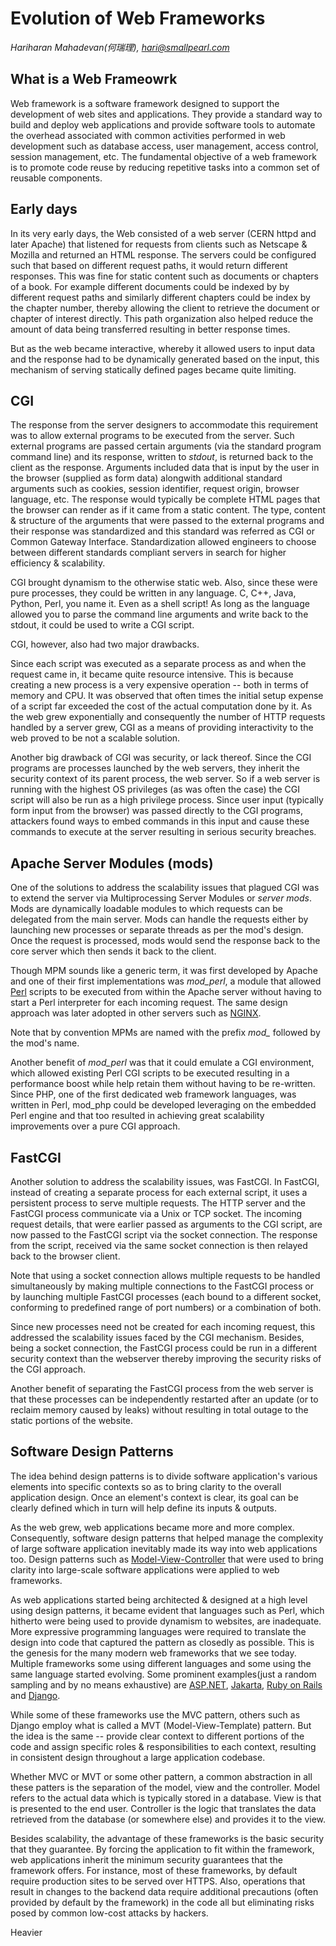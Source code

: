 # Evolution of Web Frameworks
<cite>Hariharan Mahadevan(何瑞理), hari@smallpearl.com</cite>

## What is a Web Frameowrk
Web framework is a software framework designed to support the development of web sites and applications. They provide a standard way to build and deploy web applications and provide software tools to automate the overhead associated with common activities performed in web development such as database access, user management, access control, session management, etc. The fundamental objective of a web framework is to promote code reuse by reducing repetitive tasks into a common set of reusable components.

## Early days
In its very early days, the Web consisted of a web server (CERN httpd and later Apache) that listened for requests from clients such as Netscape & Mozilla and returned an HTML response. The servers could be configured such that based on different request paths, it would return different responses. This was fine for static content such as documents or chapters of a book. For example different documents could be indexed by by different request paths and similarly different chapters could be index by the chapter number, thereby allowing the client to retrieve the document or chapter of interest directly. This path organization also helped reduce the amount of data being transferred resulting in better response times.

But as the web became interactive, whereby it allowed users to input data and the response had to be dynamically generated based on the input, this mechanism of serving statically defined pages became quite limiting.

## CGI
The response from the server designers to accommodate this requirement was to allow external programs to be executed from the server. Such external programs are passed certain arguments (via the standard program command line) and its response, written to <i>stdout</i>, is returned back to the client as the response. Arguments included data that is input by the user in the browser (supplied as form data) alongwith additional standard arguments such as cookies, session identifier, request origin, browser language, etc. The response would typically be complete HTML pages that the browser can render as if it came from a static content. The type, content & structure of the arguments that were passed to the external programs and their response was standardized and this standard was referred as CGI or Common Gateway Interface. Standardization allowed engineers to choose between different standards compliant servers in search for higher efficiency & scalability.

CGI brought dynamism to the otherwise static web. Also, since these were pure processes, they could be written in any language. C, C++, Java, Python, Perl, you name it. Even as a shell script! As long as the language allowed you to parse the command line arguments and write back to the stdout, it could be used to write a CGI script.

CGI, however, also had two major drawbacks.

Since each script was executed as a separate process as and when the request came in, it became quite resource intensive. This is because creating a new process is a very expensive operation -- both in terms of memory and CPU. It was observed that often times the initial setup expense of a script far exceeded the cost of the actual computation done by it. As the web grew exponentially and consequently the number of HTTP requests handled by a server grew, CGI as a means of providing interactivity to the web proved to be not a scalable solution.

Another big drawback of CGI was security, or lack thereof. Since the CGI programs are processes launched by the web servers, they inherit the security context of its parent process, the web server. So if a web server is running with the highest OS privileges (as was often the case) the CGI script will also be run as a high privilege process. Since user input (typically form input from the browser) was passed directly to the CGI programs, attackers found ways to embed commands in this input and cause these commands to execute at the server resulting in serious security breaches.

## Apache Server Modules (mods)
One of the solutions to address the scalability issues that plagued CGI was to extend the server via Multiprocessing Server Modules or <i>server mods</i>. Mods are dynamically loadable modules to which requests can be delegated from the main server. Mods can handle the requests either by launching new processes or separate threads as per the mod's design. Once the request is processed, mods would send the response back to the core server which then sends it back to the client.

Though MPM sounds like a generic term, it was first developed by Apache and one of their first implementations was <i>mod_perl</i>, a module that allowed [Perl](https://www.perl.org/) scripts to be executed from within the Apache server without having to start a Perl interpreter for each incoming request. The same design approach was later adopted in other servers such as [NGINX](https://www.nginx.com/).

Note that by convention MPMs are named with the prefix <i>mod_</i> followed by the mod's name.

Another benefit of <i>mod_perl</i> was that it could emulate a CGI environment, which allowed existing Perl CGI scripts to be executed resulting in a performance boost while help retain them without having to be re-written. Since PHP, one of the first dedicated web framework languages, was written in Perl, mod_php could be developed leveraging on the embedded Perl engine and that too resulted in achieving great scalability improvements over a pure CGI approach.

## FastCGI
Another solution to address the scalability issues, was FastCGI. In FastCGI, instead of creating a separate process for each external script, it uses a persistent process to serve multiple requests. The HTTP server and the FastCGI process communicate via a Unix or TCP socket. The incoming request details, that were earlier passed as arguments to the CGI script, are now passed to the FastCGI script via the socket connection. The response from the script, received via the same socket connection is then relayed back to the browser client.

Note that using a socket connection allows multiple requests to be handled simultaneously by making multiple connections to the FastCGI process or by launching multiple FastCGI processes (each bound to a different socket, conforming to predefined range of port numbers) or a combination of both.

Since new processes need not be created for each incoming request, this addressed the scalability issues faced by the CGI mechanism. Besides, being a socket connection, the FastCGI process could be run in a different security context than the webserver thereby improving the security risks of the CGI approach.

Another benefit of separating the FastCGI process from the web server is that these processes can be independently restarted after an update (or to reclaim memory caused by leaks) without resulting in total outage to the static portions of the website.

## Software Design Patterns
The idea behind design patterns is to divide software application's various elements into specific contexts so as to bring clarity to the overall application design. Once an element's context is clear, its goal can be clearly defined which in turn will help define its inputs & outputs.

As the web grew, web applications became more and more complex. Consequently, software design patterns that helped manage the complexity of large software application inevitably made its way into web applications too. Design patterns such as [Model-View-Controller](https://en.wikipedia.org/wiki/Model%E2%80%93view%E2%80%93controller) that were used to bring clarity into large-scale software applications were applied to web frameworks.

As web applications started being architected & designed at a high level using design patterns, it became evident that languages such as Perl, which hitherto were being used to provide dynamism to websites, are inadequate. More expressive programming languages were required to translate the design into code that captured the pattern as closedly as possible. This is the genesis for the many modern web frameworks that we see today. Multiple frameworks some using different languages and some using the same language started evolving. Some prominent examples(just a random sampling and by no means exhaustive) are [ASP.NET](https://dotnet.microsoft.com/en-us/apps/aspnet), [Jakarta](https://jakarta.ee/), [Ruby on Rails](https://rubyonrails.org/) and [Django](https://djangoproject.com).

While some of these frameworks use the MVC pattern, others such as Django employ what is called a MVT (Model-View-Template) pattern. But the idea is the same -- provide clear context to different portions of the code and assign specific roles & responsibilities to each context, resulting in consistent design throughout a large application codebase.

Whether MVC or MVT or some other pattern, a common abstraction in all these patters is the separation of the model, view and the controller. Model refers to the actual data which is typically stored in a database. View is that is presented to the end user. Controller is the logic that translates the data retrieved from the database (or somewhere else) and provides it to the view.

Besides scalability, the advantage of these frameworks is the basic security that they guarantee. By forcing the application to fit within the framework, web applications inherit the minimum security guarantees that the framework offers. For instance, most of these frameworks, by default require production sites to be served over HTTPS. Also, operations that result in changes to the backend data require additional precautions (often provided by default by the framework) in the code all but eliminating risks posed by common low-cost attacks by hackers.

Heavier